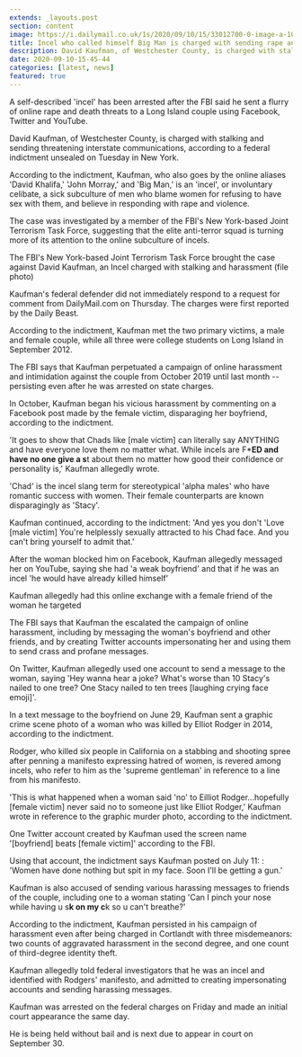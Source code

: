 ```yaml
---
extends: _layouts.post
section: content
image: https://i.dailymail.co.uk/1s/2020/09/10/15/33012700-0-image-a-10_1599748843870.jpg 
title: Incel who called himself Big Man is charged with sending rape and death threats 
description: David Kaufman, of Westchester County, is charged with stalking and sending threatening interstate communications, according to a federal indictment unsealed on Tuesday in New York. 
date: 2020-09-10-15-45-44 
categories: [latest, news] 
featured: true 
--- 
```

A self-described 'incel' has been arrested after the FBI said he sent a flurry of online rape and death threats to a Long Island couple using Facebook, Twitter and YouTube. 

David Kaufman, of Westchester County, is charged with stalking and sending threatening interstate communications, according to a federal indictment unsealed on Tuesday in New York.

According to the indictment, Kaufman, who also goes by the online aliases 'David Khalifa,' 'John Morray,' and 'Big Man,' is an 'incel', or involuntary celibate, a sick subculture of men who blame women for refusing to have sex with them, and believe in responding with rape and violence.

The case was investigated by a member of the FBI's New York-based Joint Terrorism Task Force, suggesting that the elite anti-terror squad is turning more of its attention to the online subculture of incels.

The FBI's New York-based Joint Terrorism Task Force brought the case against David Kaufman, an Incel charged with stalking and harassment (file photo)

Kaufman's federal defender did not immediately respond to a request for comment from DailyMail.com on Thursday. The charges were first reported by the Daily Beast.

According to the indictment, Kaufman met the two primary victims, a male and female couple, while all three were college students on Long Island in September 2012.

The FBI says that Kaufman perpetuated a campaign of online harassment and intimidation against the couple from October 2019 until last month -- persisting even after he was arrested on state charges.

In October, Kaufman began his vicious harassment by commenting on a Facebook post made by the female victim, disparaging her boyfriend, according to the indictment.

'It goes to show that Chads like [male victim] can literally say ANYTHING and have everyone love them no matter what. While incels are F***ED and have no one give a s**t about them no matter how good their confidence or personality is,' Kaufman allegedly wrote.

'Chad' is the incel slang term for stereotypical 'alpha males' who have romantic success with women. Their female counterparts are known disparagingly as 'Stacy'.  

Kaufman continued, according to the indictment: 'And yes you don't 'Love [male victim] You're helplessly sexually attracted to his Chad face. And you can't bring yourself to admit that.'

After the woman blocked him on Facebook, Kaufman allegedly messaged her on YouTube, saying she had 'a weak boyfriend' and that if he was an incel 'he would have already killed himself' 

Kaufman allegedly had this online exchange with a female friend of the woman he targeted

The FBI says that Kaufman the escalated the campaign of online harassment, including by messaging the woman's boyfriend and other friends, and by creating Twitter accounts impersonating her and using them to send crass and profane messages.

On Twitter, Kaufman allegedly used one account to send a message to the woman, saying 'Hey wanna hear a joke? What's worse than 10 Stacy's nailed to one tree? One Stacy nailed to ten trees [laughing crying face emoji]'. 

In a text message to the boyfriend on June 29, Kaufman sent a graphic crime scene photo of a woman who was killed by Elliot Rodger in 2014, according to the indictment.

Rodger, who killed six people in California on a stabbing and shooting spree after penning a manifesto expressing hatred of women, is revered among incels, who refer to him as the 'supreme gentleman' in reference to a line from his manifesto.  

'This is what happened when a woman said 'no' to Eilliot Rodger...hopefully [female victim] never said no to someone just like Elliot Rodger,' Kaufman wrote in reference to the graphic murder photo, according to the indictment.

One Twitter account created by Kaufman used the screen name '[boyfriend] beats [female victim]' according to the FBI.

Using that account, the indictment says Kaufman posted on July 11: : 'Women have done nothing but spit in my face. Soon I'll be getting a gun.'

Kaufman is also accused of sending various harassing messages to friends of the couple, including one to a woman stating 'Can I pinch your nose while having u s**k on my c**k so u can't breathe?' 

According to the indictment, Kaufman persisted in his campaign of harassment even after being charged in Cortlandt with three misdemeanors: two counts of aggravated harassment in the second degree, and one count of third-degree identity theft.

Kaufman allegedly told federal investigators that he was an incel and identified with Rodgers' manifesto, and admitted to creating impersonating accounts and sending harassing messages. 

Kaufman was arrested on the federal charges on Friday and made an initial court appearance the same day. 

He is being held without bail and is next due to appear in court on September 30.

